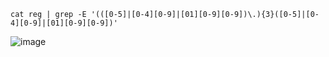 `cat reg | grep -E '(([0-5]|[0-4][0-9]|[01][0-9][0-9])\.){3}([0-5]|[0-4][0-9]|[01][0-9][0-9])'`

![image](https://github.com/stensil4rt/netology/assets/62753044/ba1dfb4f-7275-4f13-bc30-a8a13d7d0a69)
